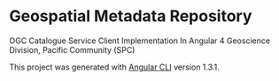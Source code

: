 # Geospatial Metadata Repository

OGC Catalogue Service Client Implementation In Angular 4
Geoscience Division, Pacific Community (SPC)

This project was generated with [Angular CLI](https://github.com/angular/angular-cli) version 1.3.1.

